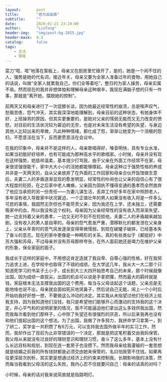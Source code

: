 ```yaml
---
layout:       post
title:        "若为自由故"
subtitle:     ""
date:         2020-01-21 23:24:00
author:       "LiuTong"
header-img:   "img/post-bg-2015.jpg"
header-mask:  0.3
catalog:      false
tags:
    - 生活
    - 随笔
---
```


菜刀“哐、哐”地落在案板上，母亲又在厨房里忙碌开了，是的，她是一个闲不住的人，强势是她的代名词，接近年关，母亲又要为全家人准备过年的食物，用她自己的话说，叫做“全家人就累我自己，你们全等着吃”，整日的为家人操劳，母亲实属不易。然而现在的我并非想体恤和理解母亲这种艰辛，我现在满脑子想的只有一件事，那就是“离开她，摆脱她的控制”。

前两天又和母亲进行了一次促膝长谈，因为她最近经常性的崩溃，总是唉声叹气，愁眉苦练，怨气冲天，其实我深深地能理解到，母亲目前的这种状态，有她身体不好、上班操劳的原因，但其实更重要的，是她对父亲的懦弱无能而又无力改变的愤怒，对目前的生活状况较为窘迫的无奈，也是对未来生活没有希望的失望，与身边其他人比较出来的卑微，凡此种种情绪，都化成了怨，渐渐让她变为一个消极的怨妇，不愿意活在当下，反而更愿意活在会议中。

在我的印象中，母亲并不是这样的人，母亲歌唱得好，嗓音明快，具有专业水准，如果当初能好好培养，也有可能成为那种高水平的歌唱家。小时候，母亲并没有现在这样强势，她慈祥温柔，基本很少打骂我，由于父亲在外面工作经常不在家，母亲很坚强很能干，家中大大小小的活她都能够撑起。母亲这种过于强势性格的养成并非是一天两天的，自从父亲放弃了在外面的工作回家和母亲合伙开饭馆做生意后，夫妻二人的矛盾逐渐显现的愈发明显，经常性的吵闹也让父亲的自信心有了很大程度的贬损，在之后家中老人瘫痪，父亲因为固执不懂得变通的愚孝而全然放弃了他应当承担的另一份责任——为妻儿谋生活，丢弃工作好多年在家中照顾老人，多年没有收入导致家中状况窘迫，一个正值壮年的男人如果没有收入将是一件多么可悲的事情，我固然无奈但也不能苛责父亲，因为我还在上学，还未独立，还需要吸家中的血，所以我没有这个权利。母亲因为父亲经常性的没有收入而渐渐失望，她一边支持着父亲的愚孝，一边又无时不刻不在贬损他，夫妻二人的矛盾越来越加剧，没有收入的男人是自卑的，母亲的怨气愈发严重，潜移默化的都发泄在父亲身上，父亲从年青时的意气风发逐渐变得卑微懦弱，到现在破罐子破摔，已经基本失了奋斗的意志。现在的家中更像是一种畸形的关系，真的有些类似于《都挺好》中苏大强和苏母，不过母亲并没有苏母那样夸张，在外人面前她还是竭力在维护父亲的形象，保全家庭的面子。

我成长于这样的家庭中，不用想这肯定造就了我自卑、自尊心强的性格，好在我努力追求上进，在学校中也取得了不错的成绩。在大学这几年，我从大一大二那个只知道死学习的书呆子土小子，成长到大三大四开始思考自己的未来，那个时候就像出国，因为成绩一直拔尖，出国的机会可以说是手拿把攥，然而最大的羁绊就是钱，家庭根本无法支撑我出国的这个费用，每当与父母谈起这个话题，父亲总是无能地啥也说不出，母亲就会面如死灰地哭鼻子，然后说自己无能，闹上一个小时后开始劝我好好想一想，不要做这么冲动的决定。其实我从未指望过他们在经济上给我支持，因为我知道他们没钱，我只是希望他们能够开心而激动的支持我的这个决定，并心平气和的说明家里的情况，我不可能逼迫他们拿出这么多钱供我出国，然而我每次看到他们那样子，心中除了失望还有很强烈的厌恶，所以后来我再也没有和他们提起出国的这个想法。为了出国，我做了许多努力，我拼命学习拿第一，到了研二，奖学金一共积攒了有6万元，可以支持我去国外做半年的实习工作，然而，我却作出了目前为止非常错误的一个决定，那就是把这笔积蓄交由我妈保管。我父母从来就没有过良好的理财意识和理财习惯，奋斗了这么多年，基本上没有什么长远目标和规划，到现在连一套房子也没攒下。然而我母亲给我灌输的一套思想就是结婚之前我的所有钱财都是必须交由她来保管的，名曰怕我管不住钱。如果再往更深层次剖析，其实更是想通过经济上的约束来控制我，长期影响我的决策，然而每当我看到父母活的这么失败，我内心忍不住就要问自己：母亲的话真的对吗？

小时候，母亲的话对我来说简直就是指路明灯。